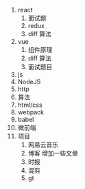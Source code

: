 1. react
   1. 面试题
   2. redux
   3. diff 算法
2. vue
   1. 组件原理
   2. diff 算法
   3. 面试题目
3. js
4. NodeJS
5. http
6. 算法
7. html/css
8. webpack
9. babel
10. 微前端
11. 项目
    1. 网易云音乐
    2. 博客 增加一些文章
    3. 时报
    4. 混剪
    5. gt
